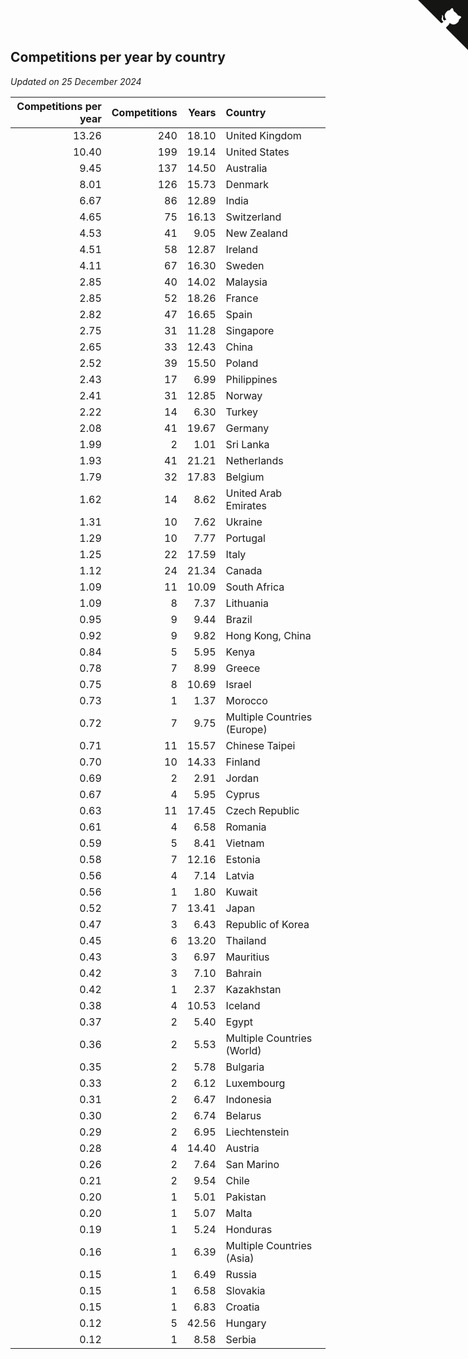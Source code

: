 ## Competitions per year by country

*Updated on 25 December 2024*

| Competitions per year | Competitions | Years | Country |
| ---: | ---: | ---: | :--- |
| 13.26 | 240 | 18.10 | United Kingdom |
| 10.40 | 199 | 19.14 | United States |
| 9.45 | 137 | 14.50 | Australia |
| 8.01 | 126 | 15.73 | Denmark |
| 6.67 | 86 | 12.89 | India |
| 4.65 | 75 | 16.13 | Switzerland |
| 4.53 | 41 | 9.05 | New Zealand |
| 4.51 | 58 | 12.87 | Ireland |
| 4.11 | 67 | 16.30 | Sweden |
| 2.85 | 40 | 14.02 | Malaysia |
| 2.85 | 52 | 18.26 | France |
| 2.82 | 47 | 16.65 | Spain |
| 2.75 | 31 | 11.28 | Singapore |
| 2.65 | 33 | 12.43 | China |
| 2.52 | 39 | 15.50 | Poland |
| 2.43 | 17 | 6.99 | Philippines |
| 2.41 | 31 | 12.85 | Norway |
| 2.22 | 14 | 6.30 | Turkey |
| 2.08 | 41 | 19.67 | Germany |
| 1.99 | 2 | 1.01 | Sri Lanka |
| 1.93 | 41 | 21.21 | Netherlands |
| 1.79 | 32 | 17.83 | Belgium |
| 1.62 | 14 | 8.62 | United Arab Emirates |
| 1.31 | 10 | 7.62 | Ukraine |
| 1.29 | 10 | 7.77 | Portugal |
| 1.25 | 22 | 17.59 | Italy |
| 1.12 | 24 | 21.34 | Canada |
| 1.09 | 11 | 10.09 | South Africa |
| 1.09 | 8 | 7.37 | Lithuania |
| 0.95 | 9 | 9.44 | Brazil |
| 0.92 | 9 | 9.82 | Hong Kong, China |
| 0.84 | 5 | 5.95 | Kenya |
| 0.78 | 7 | 8.99 | Greece |
| 0.75 | 8 | 10.69 | Israel |
| 0.73 | 1 | 1.37 | Morocco |
| 0.72 | 7 | 9.75 | Multiple Countries (Europe) |
| 0.71 | 11 | 15.57 | Chinese Taipei |
| 0.70 | 10 | 14.33 | Finland |
| 0.69 | 2 | 2.91 | Jordan |
| 0.67 | 4 | 5.95 | Cyprus |
| 0.63 | 11 | 17.45 | Czech Republic |
| 0.61 | 4 | 6.58 | Romania |
| 0.59 | 5 | 8.41 | Vietnam |
| 0.58 | 7 | 12.16 | Estonia |
| 0.56 | 4 | 7.14 | Latvia |
| 0.56 | 1 | 1.80 | Kuwait |
| 0.52 | 7 | 13.41 | Japan |
| 0.47 | 3 | 6.43 | Republic of Korea |
| 0.45 | 6 | 13.20 | Thailand |
| 0.43 | 3 | 6.97 | Mauritius |
| 0.42 | 3 | 7.10 | Bahrain |
| 0.42 | 1 | 2.37 | Kazakhstan |
| 0.38 | 4 | 10.53 | Iceland |
| 0.37 | 2 | 5.40 | Egypt |
| 0.36 | 2 | 5.53 | Multiple Countries (World) |
| 0.35 | 2 | 5.78 | Bulgaria |
| 0.33 | 2 | 6.12 | Luxembourg |
| 0.31 | 2 | 6.47 | Indonesia |
| 0.30 | 2 | 6.74 | Belarus |
| 0.29 | 2 | 6.95 | Liechtenstein |
| 0.28 | 4 | 14.40 | Austria |
| 0.26 | 2 | 7.64 | San Marino |
| 0.21 | 2 | 9.54 | Chile |
| 0.20 | 1 | 5.01 | Pakistan |
| 0.20 | 1 | 5.07 | Malta |
| 0.19 | 1 | 5.24 | Honduras |
| 0.16 | 1 | 6.39 | Multiple Countries (Asia) |
| 0.15 | 1 | 6.49 | Russia |
| 0.15 | 1 | 6.58 | Slovakia |
| 0.15 | 1 | 6.83 | Croatia |
| 0.12 | 5 | 42.56 | Hungary |
| 0.12 | 1 | 8.58 | Serbia |


<a href="https://github.com/simonkellly/wca_statistics_uk" class="github-corner" aria-label="View source on Github"><svg width="80" height="80" viewBox="0 0 250 250" style="fill:#151513; color:#fff; position: absolute; top: 0; border: 0; right: 0;" aria-hidden="true"><path d="M0,0 L115,115 L130,115 L142,142 L250,250 L250,0 Z"></path><path d="M128.3,109.0 C113.8,99.7 119.0,89.6 119.0,89.6 C122.0,82.7 120.5,78.6 120.5,78.6 C119.2,72.0 123.4,76.3 123.4,76.3 C127.3,80.9 125.5,87.3 125.5,87.3 C122.9,97.6 130.6,101.9 134.4,103.2" fill="currentColor" style="transform-origin: 130px 106px;" class="octo-arm"></path><path d="M115.0,115.0 C114.9,115.1 118.7,116.5 119.8,115.4 L133.7,101.6 C136.9,99.2 139.9,98.4 142.2,98.6 C133.8,88.0 127.5,74.4 143.8,58.0 C148.5,53.4 154.0,51.2 159.7,51.0 C160.3,49.4 163.2,43.6 171.4,40.1 C171.4,40.1 176.1,42.5 178.8,56.2 C183.1,58.6 187.2,61.8 190.9,65.4 C194.5,69.0 197.7,73.2 200.1,77.6 C213.8,80.2 216.3,84.9 216.3,84.9 C212.7,93.1 206.9,96.0 205.4,96.6 C205.1,102.4 203.0,107.8 198.3,112.5 C181.9,128.9 168.3,122.5 157.7,114.1 C157.9,116.9 156.7,120.9 152.7,124.9 L141.0,136.5 C139.8,137.7 141.6,141.9 141.8,141.8 Z" fill="currentColor" class="octo-body"></path></svg></a><style>.github-corner:hover .octo-arm{animation:octocat-wave 560ms ease-in-out}@keyframes octocat-wave{0%,100%{transform:rotate(0)}20%,60%{transform:rotate(-25deg)}40%,80%{transform:rotate(10deg)}}@media (max-width:500px){.github-corner:hover .octo-arm{animation:none}.github-corner .octo-arm{animation:octocat-wave 560ms ease-in-out}}</style>
